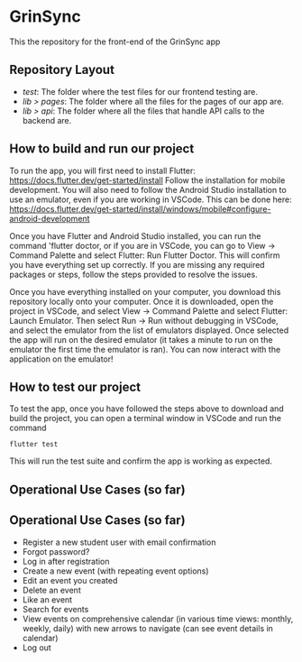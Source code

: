 # GrinSync
This the repository for the front-end of the GrinSync app

## Repository Layout
- *test*: The folder where the test files for our frontend testing are. 
- *lib > pages*: The folder where all the files for the pages of our app are. 
- *lib > api*: The folder where all the files that handle API calls to the backend are. 

## How to build and run our project

To run the app, you will first need to install Flutter: https://docs.flutter.dev/get-started/install
Follow the installation for mobile development.
You will also need to follow the Android Studio installation to use an emulator, even if you are working in VSCode.
This can be done here: https://docs.flutter.dev/get-started/install/windows/mobile#configure-android-development

Once you have Flutter and Android Studio installed, you can run the command 'flutter doctor, or if you are in VSCode, you can go to View -> Command Palette and select Flutter: Run Flutter Doctor.
This will confirm you have everything set up correctly. If you are missing any required packages or steps, follow the steps provided to resolve the issues. 

Once you have everything installed on your computer, you download this repository locally onto your computer.
Once it is downloaded, open the project in VSCode, and select View -> Command Palette and select Flutter: Launch Emulator.
Then select Run -> Run without debugging in VSCode, and select the emulator from the list of emulators displayed. Once selected the app will run on the desired emulator (it takes a minute to run on the emulator the first time the emulator is ran). You can now interact with the application on the emulator!

## How to test our project

To test the app, once you have followed the steps above to download and build the project, you can open a terminal window in VSCode and run the command
```shell
flutter test
```
This will run the test suite and confirm the app is working as expected.

## Operational Use Cases (so far) ## 

## Operational Use Cases (so far) ## 
- Register a new student user with email confirmation
- Forgot password?
- Log in after registration
- Create a new event (with repeating event options)
- Edit an event you created
- Delete an event
- Like an event
- Search for events
- View events on comprehensive calendar (in various time views: monthly, weekly, daily) with new arrows to navigate (can see event details in calendar)
- Log out
